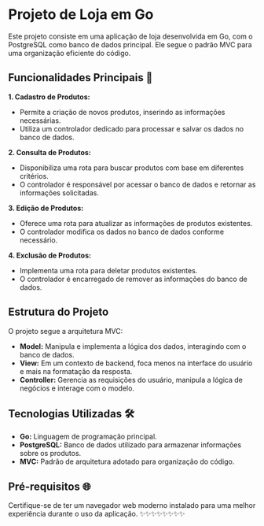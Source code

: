 # Projeto de Loja em Go


Este projeto consiste em uma aplicação de loja desenvolvida em Go, com o PostgreSQL como banco de dados principal. 
Ele segue o padrão MVC para uma organização eficiente do código.

## Funcionalidades Principais 🚀

**1. Cadastro de Produtos:**
   - Permite a criação de novos produtos, inserindo as informações necessárias.
   - Utiliza um controlador dedicado para processar e salvar os dados no banco de dados.

**2. Consulta de Produtos:**
   - Disponibiliza uma rota para buscar produtos com base em diferentes critérios.
   - O controlador é responsável por acessar o banco de dados e retornar as informações solicitadas.

**3. Edição de Produtos:**
   - Oferece uma rota para atualizar as informações de produtos existentes.
   - O controlador modifica os dados no banco de dados conforme necessário.

**4. Exclusão de Produtos:**
   - Implementa uma rota para deletar produtos existentes.
   - O controlador é encarregado de remover as informações do banco de dados.

## Estrutura do Projeto

O projeto segue a arquitetura MVC:

- **Model:** Manipula e implementa a lógica dos dados, interagindo com o banco de dados.
- **View:** Em um contexto de backend, foca menos na interface do usuário e mais na formatação da resposta.
- **Controller:** Gerencia as requisições do usuário, manipula a lógica de negócios e interage com o modelo.


## Tecnologias Utilizadas 🛠️

- **Go:** Linguagem de programação principal.
- **PostgreSQL:** Banco de dados utilizado para armazenar informações sobre os produtos.
- **MVC:** Padrão de arquitetura adotado para organização do código.

## Pré-requisitos 🌐

Certifique-se de ter um navegador web moderno instalado para uma melhor experiência durante o uso da aplicação.
✨✨✨✨✨✨✨✨
